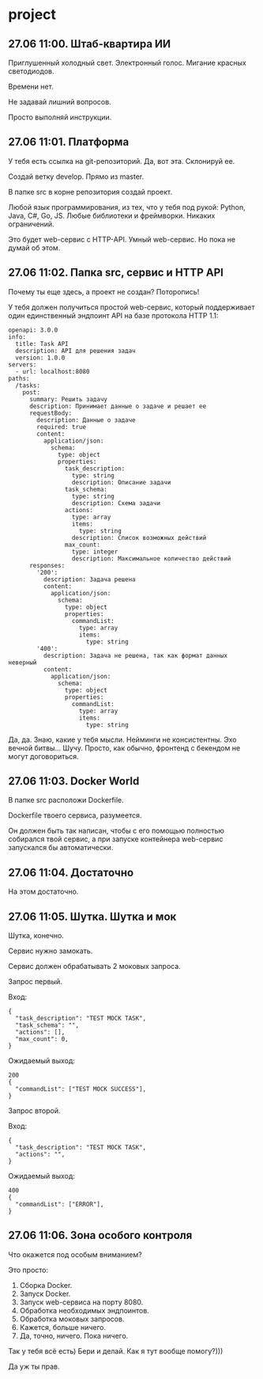 # project
## 27.06 11:00. Штаб-квартира ИИ

Приглушенный холодный свет. Электронный голос. Мигание красных светодиодов.

Времени нет. 

Не задавай лишний вопросов.

Просто выполняй инструкции.

## 27.06 11:01. Платформа
У тебя есть ссылка на git-репозиторий. Да, вот эта. Склонируй ее.

Создай ветку develop. Прямо из master.

В папке src в корне репозитория создай проект.

Любой язык программирования, из тех, что у тебя под рукой: Python, Java, C#, Go, JS. Любые библиотеки и фреймворки. Никаких ограничений. 

Это будет web-сервис c HTTP-API. Умный web-сервис. Но пока не думай об этом.
 
## 27.06 11:02. Папка src, сервис и HTTP API
Почему ты еще здесь, а проект не создан? Поторопись!

У тебя должен получиться простой web-сервис, который поддерживает один единственный эндпоинт API на базе протокола HTTP 1.1:

```
openapi: 3.0.0
info:
  title: Task API
  description: API для решения задач
  version: 1.0.0
servers:
  - url: localhost:8080
paths:
  /tasks:
    post:
      summary: Решить задачу
      description: Принимает данные о задаче и решает ее
      requestBody:
        description: Данные о задаче
        required: true
        content:
          application/json:
            schema:
              type: object
              properties:
                task_description:
                  type: string
                  description: Описание задачи
                task_schema:
                  type: string
                  description: Схема задачи
                actions:
                  type: array
                  items:
                    type: string
                  description: Список возможных действий
                max_count:
                  type: integer
                  description: Максимальное количество действий
      responses:
        '200':
          description: Задача решена
          content:
            application/json:
              schema:
                type: object
                properties:
                  commandList:
                    type: array
                    items:
                      type: string
        '400':
          description: Задача не решена, так как формат данных неверный
          content:
            application/json:
              schema:
                type: object
                properties:
                  commandList:
                    type: array
                    items:
                      type: string
```
Да, да. Знаю, какие у тебя мысли. Нейминги не консистентны. Эхо вечной битвы... Шучу. Просто, как обычно, фронтенд с бекендом не могут договориться. 

## 27.06 11:03. Docker World
В папке src расположи Dockerfile.

Dockerfile твоего сервиса, разумеется. 

Он должен быть так написан, чтобы с его помощью полностью собирался твой сервис, а при запуске контейнера web-сервис запускался бы автоматически.

## 27.06 11:04. Достаточно
На этом достаточно. 

## 27.06 11:05. Шутка. Шутка и мок
Шутка, конечно.

Сервис нужно замокать.

Сервис должен обрабатывать 2 моковых запроса. 

Запрос первый.

Вход:
```
{
  "task_description": "TEST MOCK TASK",  
  "task_schema": "",
  "actions": [],
  "max_count": 0,
}
```
Ожидаемый выход:
```
200
{
  "commandList": ["TEST MOCK SUCCESS"],
}
```
Запрос второй.

Вход:
```
{
  "task_description": "TEST MOCK TASK",
  "actions": "",
}
```
Ожидаемый выход:

```
400
{
  "commandList": ["ERROR"],
}
```

## 27.06 11:06. Зона особого контроля
Что окажется под особым вниманием?

Это просто:

1.	Сборка Docker.
2.	Запуск Docker.
3.	Запуск web-сервиса на порту 8080.
4.	Обработка необходимых эндпоинтов.
5.	Обработка моковых запросов.
6.	Кажется, больше ничего.
7.	Да, точно, ничего. Пока ничего.


Так у тебя всё есть) Бери и делай. Как я тут вообще помогу?)))


Да уж ты прав.
